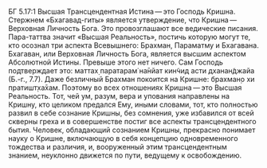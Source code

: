 БГ 5.17:1	Высшая Трансцендентная Истина — это Господь Кришна. Стержнем «Бхагавад-гиты» является утверждение, что Кришна — Верховная Личность Бога. Это провозглашают все ведические писания. Пара-таттва значит «Высшая Реальность», постичь которую могут те, кто осознал три аспекта Всевышнего: Брахман, Параматму и Бхагавана. Бхагаван, или Верховная Личность Бога, является высшим аспектом Абсолютной Истины. Превыше этого нет ничего. Сам Господь подтверждает это: маттах̣ паратарам̇ на̄нйат кин̃чид асти дханан̃джайа (Б.-г., 7.7). Даже безличный Брахман покоится на Кришне: брахман̣о хи пратишт̣ха̄хам. Поэтому во всех отношениях Кришна — это Высшая Реальность. Тот, чей ум, разум, вера и упования направлены на Кришну, кто целиком предался Ему, иными словами, тот, кто полностью развил в себе сознание Кришны, без сомнения, уже избавился от всей скверны греха и в совершенстве постиг все аспекты трансцендентного бытия. Человек, обладающий сознанием Кришны, прекрасно понимает науку о Кришне, включающую в себя концепцию одновременного тождества и различия, и, вооруженный этим трансцендентным знанием, неуклонно движется по пути, ведущему к освобождению.